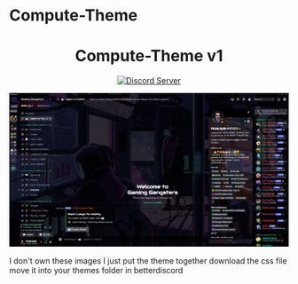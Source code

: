 # Compute-Theme

[discord-badge]: https://discord.com/api/guilds/897156326776520736/widget.png?style=shield
[discord-link]: https://discord.gg/RgZGCqKxAb

<div align="center">

# Compute-Theme v1

  
[![Discord Server][discord-badge]][discord-link]

![v6 Sapphire](https://github.com/acidv1p3r/Compute-Theme/blob/main/Screenshots/screenshot.png)

</div>

I don't own these images I just put the theme together
download the css file
move it into your themes folder in betterdiscord

